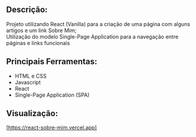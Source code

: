 ## Descrição:
Projeto utilizando React (Vanilla) para a criação de uma página com alguns artigos e um link Sobre Mim;</br>
Utilização do modelo Single-Page Application para a navegação entre páginas e links funcionais</br>


## Principais Ferramentas:
* HTML e CSS
* Javascript
* React
* Single-Page Application (SPA)

## Visualização:
[https://react-sobre-mim.vercel.app]
